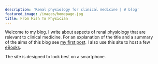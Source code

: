 ```yaml
---
description: 'Renal physiology for clinical medicine | A blog'
featured_image: /images/homepage.jpg
title: From Fish To Physician
---
```


Welcome to my blog.  I write about aspects of renal physiology that are relevant to clinical medicine.  For an explanation of the title and a summary of the aims of this blog see [my first post](/post/first-post/index.html).  I also use this site to host a few [eBooks](/ebooks/index.html).  

The site is designed to look best on a smartphone.  

<!-- FUTURE POSTS

* 6 uses of amiloride: resistant HTN (RCT Brown Lancat Diab Endo 2016), nephrotic, sodium appetite, Li, HTN in Blacks (Circ 2021), reduced UCa (stone prevention)
* ABP post - why we have a high one
* SGLT2i post - mechanism
* TGF post - analogy with pulmonary circulation? - global control
* link between glomerular and tubular disease
* resetting Na taste threshold
* MALA land
* Nephrotic oedema
* 5 curves
* Nephromaths (update hypoK and Ca)
* urinary diversion: acidosis (mechanism of Na and Cl transport in ileum; high Cl content of urine) and also hyperammonaemia (ammonium / urea / urate; urea splitting as organism virulance factor)
* maths on why plasmalyte K makes sense...
...https://www.ncbi.nlm.nih.gov/pmc/articles/PMC3231780/
...https://pubmed.ncbi.nlm.nih.gov/13367188/
...https://pubmed.ncbi.nlm.nih.gov/15153580/

-->

